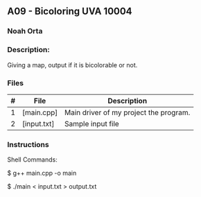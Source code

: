 ## A09 - Bicoloring UVA 10004
### Noah Orta
### Description:

Giving a map, output if it is bicolorable or not.

### Files

|   #   | File            | Description                                        |
| :---: | --------------- | -------------------------------------------------- |
|   1   | [main.cpp]      | Main driver of my project the program.      |
|   2   | [input.txt]     | Sample input file                              |

### Instructions

Shell Commands:

$ g++ main.cpp -o main

$ ./main < input.txt > output.txt
